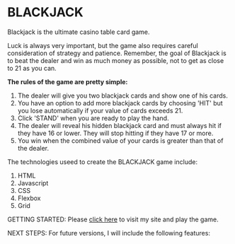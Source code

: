 # BLACKJACK

Blackjack is the ultimate casino table card game. 

Luck is always very important, but the game also requires careful consideration of strategy and patience. Remember, the goal of Blackjack is to beat the dealer and win as much money as possible, not to get as close to 21 as you can.

**The rules of the game are pretty simple:**

1. The dealer will give you two blackjack cards and show one of his cards.
2. You have an option to add more blackjack cards by choosing 'HIT' but you lose automatically if your value of cards exceeds 21.
3. Click 'STAND' when you are ready to play the hand.
4. The dealer will reveal his hidden blackjack card and must always hit if they have 16 or lower. They will stop hitting if they have 17 or more.
5. You win when the combined value of your cards is greater than that of the dealer.

The technologies useed to create the BLACKJACK game include:

1. HTML
2. Javascript
3. CSS
4. Flexbox
5. Grid

GETTING STARTED:
Please [click here](https://elmoore01.github.io/blackjack/) to visit my site and play the game.

NEXT STEPS:
For future versions, I will include the following features:

